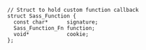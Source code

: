     // Struct to hold custom function callback
    struct Sass_Function {
      const char*      signature;
      Sass_Function_Fn function;
      void*            cookie;
    };
